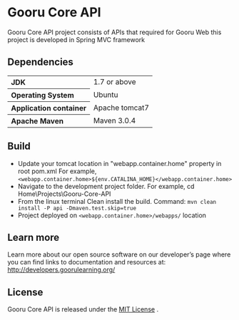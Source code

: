 Gooru Core API
==============
Gooru Core API project consists of APIs that required for Gooru Web this project is developed in Spring MVC framework


## Dependencies 
<table>
  <tr>
    <th style="text-align:left;">JDK</th>
    <td>1.7 or above</td>
  </tr>
  <tr>
    <th style="text-align:left;">Operating System</th>
    <td>Ubuntu</td>
  </tr>
   <tr>
    <th style="text-align:left;">Application container</th>
    <td>Apache tomcat7</td>
  </tr>
   <tr>
    <th style="text-align:left;">Apache Maven</th>
    <td>Maven 3.0.4</td>
  </tr>
</table>

## Build
* Update your tomcat location in "webapp.container.home" property in root pom.xml
For example, `<webapp.container.home>${env.CATALINA_HOME}</webapp.container.home>`
* Navigate to the development project folder.
For example, cd Home\Projects\Gooru-Core-API 
* From the linux terminal Clean install the build.
Command: `mvn clean install -P api -Dmaven.test.skip=true`
* Project deployed on `<webapp.container.home>/webapps/` location


## Learn more 
Learn more about our open source software on our developer’s page where you can find links to documentation and resources at: http://developers.goorulearning.org/


## License
Gooru Core API is released under the [MIT License](http://opensource.org/licenses/MIT) .

